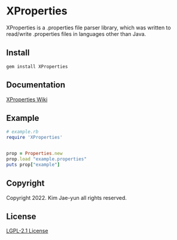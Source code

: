 # XProperties
XProperties is a .properties file parser library, which was written to read/write .properties files in languages other than Java.  
## Install
`gem install XProperties`  
## Documentation
[XProperties Wiki](https://github.com/DuelitDev/XProperties-Ruby/wiki)  
## Example
```ruby
# example.rb
require 'XProperties'


prop = Properties.new
prop.load "example.properties"
puts prop["example"]
```  
## Copyright
Copyright 2022. Kim Jae-yun all rights reserved.  
## License
[LGPL-2.1 License](https://github.com/DuelitDev/XProperties/blob/master/LICENSE)  
